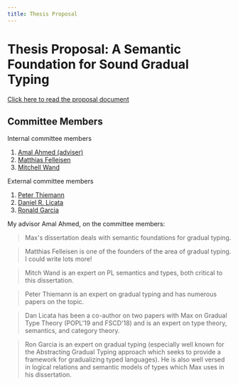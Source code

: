 ```yaml
---
title: Thesis Proposal
---
```


# Thesis Proposal: A Semantic Foundation for Sound Gradual Typing

[Click here to read the proposal document](docs/thesis-proposal.pdf)

## Committee Members

Internal committee members

1. [Amal Ahmed (adviser)](http://www.ccs.neu.edu/home/amal/)
2. [Matthias Felleisen](https://felleisen.org/matthias/)
3. [Mitchell Wand](http://www.ccs.neu.edu/home/wand/)

External committee members

1. [Peter Thiemann](http://www2.informatik.uni-freiburg.de/~thiemann/)
2. [Daniel R. Licata](http://dlicata.web.wesleyan.edu/index.html)
3. [Ronald Garcia](https://www.cs.ubc.ca/~rxg/)

My advisor Amal Ahmed, on the committee members: 

> Max's dissertation deals with semantic foundations for gradual typing.

> Matthias Felleisen is one of the founders of the area of gradual typing.  I could write lots more!

> Mitch Wand is an expert on PL semantics and types, both critical to this dissertation. 

> Peter Thiemann is an expert on gradual typing and has numerous papers on the topic.

> Dan Licata has been a co-author on two papers with Max on Gradual Type Theory (POPL'19 and FSCD'18) and is an expert on type theory, semantics, and category theory.

> Ron Garcia is an expert on gradual typing (especially well known for the Abstracting Gradual Typing approach which seeks to provide a framework for gradualizing typed languages).  He is also well versed in logical relations and semantic models of types which Max uses in his dissertation.


